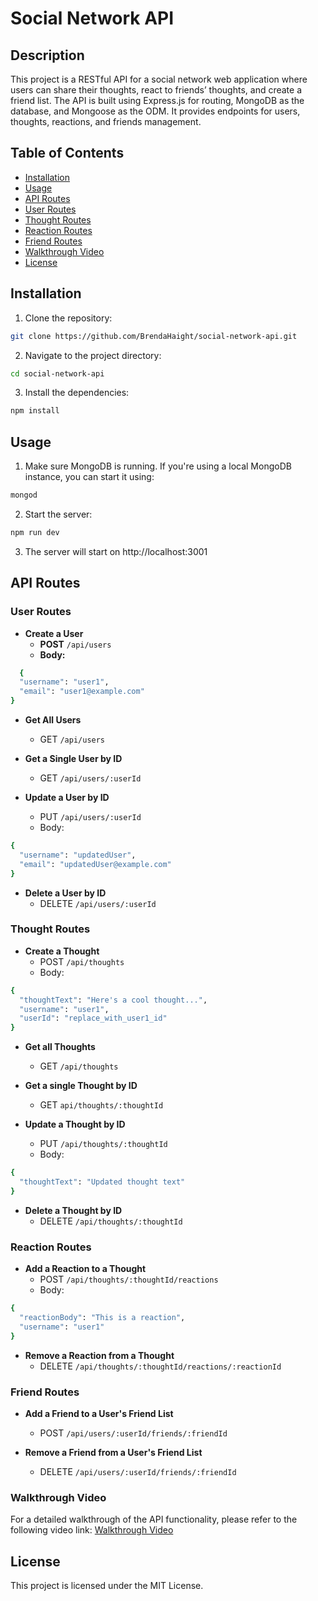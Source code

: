 # Social Network API

## Description

This project is a RESTful API for a social network web application where users can share their thoughts, react to friends’ thoughts, and create a friend list. The API is built using Express.js for routing, MongoDB as the database, and Mongoose as the ODM. It provides endpoints for users, thoughts, reactions, and friends management.

## Table of Contents

- [Installation](#installation)
- [Usage](#usage)
- [API Routes](#api-routes)
- [User Routes](#user-routes)
- [Thought Routes](#thought-routes)
- [Reaction Routes](#reaction-routes)
- [Friend Routes](#friend-routes)
- [Walkthrough Video](#walkthrough-video)
- [License](#license)

## Installation

1. Clone the repository:

```bash
git clone https://github.com/BrendaHaight/social-network-api.git
```

2. Navigate to the project directory:

```bash
cd social-network-api
```

3. Install the dependencies:

```bash
npm install
```

## Usage

1. Make sure MongoDB is running. If you're using a local MongoDB instance, you can start it using:

```bash
mongod
```

2. Start the server:

```bash
npm run dev
```

3. The server will start on http://localhost:3001

## API Routes

### User Routes

- **Create a User**
  - **POST** `/api/users`
  - **Body:**

```bash
  {
  "username": "user1",
  "email": "user1@example.com"
}
```

- **Get All Users**

  - GET `/api/users`

- **Get a Single User by ID**

  - GET `/api/users/:userId`

- **Update a User by ID**
  - PUT `/api/users/:userId`
  - Body:

```bash
{
  "username": "updatedUser",
  "email": "updatedUser@example.com"
}
```

- **Delete a User by ID**
  - DELETE `/api/users/:userId`

### Thought Routes

- **Create a Thought**
  - POST `/api/thoughts`
  - Body:

```bash
{
  "thoughtText": "Here's a cool thought...",
  "username": "user1",
  "userId": "replace_with_user1_id"
}
```

- **Get all Thoughts**

  - GET `/api/thoughts`

- **Get a single Thought by ID**

  - GET `api/thoughts/:thoughtId`

- **Update a Thought by ID**
  - PUT `/api/thoughts/:thoughtId`
  - Body:

```bash
{
  "thoughtText": "Updated thought text"
}
```

- **Delete a Thought by ID**
  - DELETE `/api/thoughts/:thoughtId`

### Reaction Routes

- **Add a Reaction to a Thought**
  - POST `/api/thoughts/:thoughtId/reactions`
  - Body:

```bash
{
  "reactionBody": "This is a reaction",
  "username": "user1"
}
```

- **Remove a Reaction from a Thought**
  - DELETE `/api/thoughts/:thoughtId/reactions/:reactionId`

### Friend Routes

- **Add a Friend to a User's Friend List**

  - POST `/api/users/:userId/friends/:friendId`

- **Remove a Friend from a User's Friend List**
  - DELETE `/api/users/:userId/friends/:friendId`

### Walkthrough Video

For a detailed walkthrough of the API functionality, please refer to the following video link: [Walkthrough Video](https://drive.google.com/file/d/1dz8CzKYPRQ3uSwZge0FQY71RsGaDYf0X/view?usp=sharing)

## License

This project is licensed under the MIT License.
